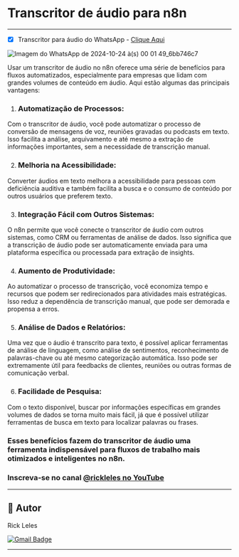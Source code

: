 # Transcritor de áudio para n8n
---

- [x] Transcritor para áudio do WhatsApp - [Clique Aqui](https://github.com/fleles324/fleles324/blob/main/n8n-files/Transcritor%20para%20WhatsApp/TranscritorWhatsApp)

![Imagem do WhatsApp de 2024-10-24 à(s) 00 01 49_6bb746c7](https://github.com/user-attachments/assets/f6609e9c-4ca7-4e3d-b153-c64867ec1690)

Usar um transcritor de áudio no n8n oferece uma série de benefícios para fluxos automatizados, especialmente para empresas que lidam com grandes volumes de conteúdo em áudio. Aqui estão algumas das principais vantagens:

1. ### Automatização de Processos:
Com o transcritor de áudio, você pode automatizar o processo de conversão de mensagens de voz, reuniões gravadas ou podcasts em texto. Isso facilita a análise, arquivamento e até mesmo a extração de informações importantes, sem a necessidade de transcrição manual.

2. ### Melhoria na Acessibilidade:
Converter áudios em texto melhora a acessibilidade para pessoas com deficiência auditiva e também facilita a busca e o consumo de conteúdo por outros usuários que preferem texto.

3. ### Integração Fácil com Outros Sistemas:
O n8n permite que você conecte o transcritor de áudio com outros sistemas, como CRM ou ferramentas de análise de dados. Isso significa que a transcrição de áudio pode ser automaticamente enviada para uma plataforma específica ou processada para extração de insights.

4. ### Aumento de Produtividade:
Ao automatizar o processo de transcrição, você economiza tempo e recursos que podem ser redirecionados para atividades mais estratégicas. Isso reduz a dependência de transcrição manual, que pode ser demorada e propensa a erros.

5. ### Análise de Dados e Relatórios:
Uma vez que o áudio é transcrito para texto, é possível aplicar ferramentas de análise de linguagem, como análise de sentimentos, reconhecimento de palavras-chave ou até mesmo categorização automática. Isso pode ser extremamente útil para feedbacks de clientes, reuniões ou outras formas de comunicação verbal.

6. ### Facilidade de Pesquisa:
Com o texto disponível, buscar por informações específicas em grandes volumes de dados se torna muito mais fácil, já que é possível utilizar ferramentas de busca em texto para localizar palavras ou frases.

### Esses benefícios fazem do transcritor de áudio uma ferramenta indispensável para fluxos de trabalho mais otimizados e inteligentes no n8n.

### Inscreva-se no canal [@rickleles no YouTube](https://www.youtube.com/channel/UCRtctFKjrilIhyX-fQ_B3Jg?sub_confirmation=1)

---
## 🦸 Autor


Rick Leles</a>
 <br />
 
[![Gmail Badge](https://img.shields.io/badge/-fleles324@gmail.com-c14438?style=flat-square&logo=Gmail&logoColor=white&link=mailto:fleles324@gmail.com)](mailto:fleles324@gmail.com)

---
